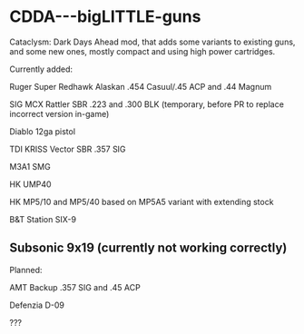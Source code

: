 # CDDA---bigLITTLE-guns
Cataclysm: Dark Days Ahead mod, that adds some variants to existing guns, and some new ones, mostly compact and using high power cartridges.

Currently added: 

Ruger Super Redhawk Alaskan .454 Casuul/.45 ACP and .44 Magnum

SIG MCX Rattler SBR .223 and .300 BLK (temporary, before PR to replace incorrect version in-game)

Diablo 12ga pistol

TDI KRISS Vector SBR .357 SIG

M3A1 SMG

HK UMP40

HK MP5/10 and MP5/40 based on MP5A5 variant with extending stock


B&T Station SIX-9 


Subsonic 9x19 (currently not working correctly)
-----------------------------------------------------------------------------------------------------------------------------------------------

Planned:

AMT Backup .357 SIG and .45 ACP

Defenzia D-09 

???
